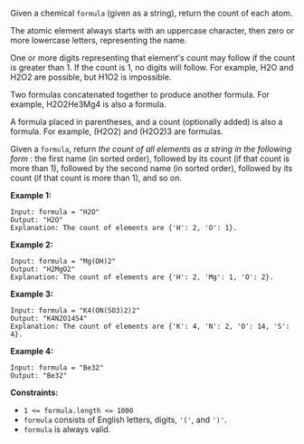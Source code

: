 Given a chemical `formula` (given as a string), return the count of each atom.

The atomic element always starts with an uppercase character, then zero or
more lowercase letters, representing the name.

One or more digits representing that element's count may follow if the count
is greater than 1. If the count is 1, no digits will follow. For example, H2O
and H2O2 are possible, but H1O2 is impossible.

Two formulas concatenated together to produce another formula. For example,
H2O2He3Mg4 is also a formula.

A formula placed in parentheses, and a count (optionally added) is also a
formula. For example, (H2O2) and (H2O2)3 are formulas.

Given a `formula`, return _the count of all elements as a string in the
following form_ : the first name (in sorted order), followed by its count (if
that count is more than 1), followed by the second name (in sorted order),
followed by its count (if that count is more than 1), and so on.





**Example 1:**

    
    
    Input: formula = "H2O"
    Output: "H2O"
    Explanation: The count of elements are {'H': 2, 'O': 1}.
    

**Example 2:**

    
    
    Input: formula = "Mg(OH)2"
    Output: "H2MgO2"
    Explanation: The count of elements are {'H': 2, 'Mg': 1, 'O': 2}.
    

**Example 3:**

    
    
    Input: formula = "K4(ON(SO3)2)2"
    Output: "K4N2O14S4"
    Explanation: The count of elements are {'K': 4, 'N': 2, 'O': 14, 'S': 4}.
    

**Example 4:**

    
    
    Input: formula = "Be32"
    Output: "Be32"
    



**Constraints:**

  * `1 <= formula.length <= 1000`
  * `formula` consists of English letters, digits, `'('`, and `')'`.
  * `formula` is always valid.

